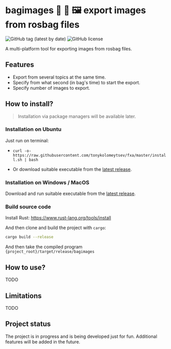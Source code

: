 #  bagimages 🤖 👜 🖼️ export images from rosbag files

![GitHub tag (latest by date)](https://img.shields.io/github/v/tag/tonykolomeytsev/bagimages?label=version) 
![GitHub license](https://img.shields.io/github/license/tonykolomeytsev/bagimages)

A multi-platform tool for exporting images from rosbag files.

## Features

- Export from several topics at the same time.
- Specify from what second (in bag's time) to start the export.
- Specify number of images to export.

## How to install?

> Installation via package managers will be available later.

### Installation on Ubuntu

Just run on terminal:

* `curl -o- https://raw.githubusercontent.com/tonykolomeytsev/fxa/master/install.sh | bash`

* Or download suitable executable from the [latest release](https://github.com/tonykolomeytsev/fxa/releases/latest).

### Installation on Windows / MacOS

Download and run suitable executable from the [latest release](https://github.com/tonykolomeytsev/fxa/releases/latest).

### Build source code

Install Rust: https://www.rust-lang.org/tools/install

And then clone and build the project with `cargo`:

```bash
cargo build --release
```

And then take the compiled program `{project_root}/target/release/bagimages`

## How to use?

TODO

## Limitations

TODO

## Project status

The project is in progress and is being developed just for fun. Additional features will be added in the future.
